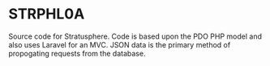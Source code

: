 STRPHL0A
========


Source code for Stratusphere. Code is based upon the PDO PHP model and also uses Laravel for an MVC. JSON data is the primary method of propogating requests from the database.
